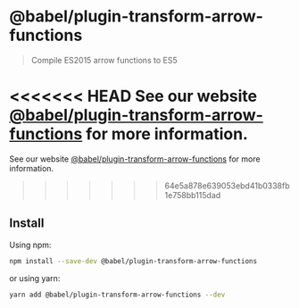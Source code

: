 # @babel/plugin-transform-arrow-functions

> Compile ES2015 arrow functions to ES5

<<<<<<< HEAD
See our website [@babel/plugin-transform-arrow-functions](https://babeljs.io/docs/en/next/babel-plugin-transform-arrow-functions.html) for more information.
=======
See our website [@babel/plugin-transform-arrow-functions](https://babeljs.io/docs/en/babel-plugin-transform-arrow-functions) for more information.
>>>>>>> 64e5a878e639053ebd41b0338fb1e758bb115dad

## Install

Using npm:

```sh
npm install --save-dev @babel/plugin-transform-arrow-functions
```

or using yarn:

```sh
yarn add @babel/plugin-transform-arrow-functions --dev
```
